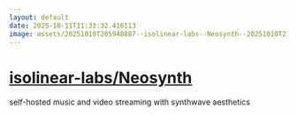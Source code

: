 ```yaml
---
layout: default
date: 2025-10-11T11:33:32.416113
image: assets/20251010T205948887--isolinear-labs--Neosynth--20251010T211629539--cropped.png
---
```


# [isolinear-labs/Neosynth](https://github.com/isolinear-labs/Neosynth)

self-hosted music and video streaming with synthwave aesthetics
